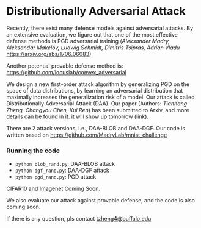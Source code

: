 # Distributionally Adversarial Attack

Recently, there exist many defense models against adversarial attacks. By an extensive evaluation, we figure out that one of the 
most effective defense methods is PGD adversarial training (*Aleksander Madry, Aleksandar Makelov, Ludwig Schmidt, Dimitris Tsipras, Adrian Vladu* https://arxiv.org/abs/1706.06083)

Another potential provable defense method is:
https://github.com/locuslab/convex_adversarial

We design a new first-order attack algorithm by generalizing PGD on the space of data distributions, by learning an adversarial distribution that maximally increases the generalization risk of a model. Our attack is called Distributionally Adversarial Attack (DAA). Our paper (Authors: *Tianhang Zheng, Changyou Chen, Kui Ren*) has been submitted to Arxiv, and more details can be found in it. it will show up tomorrow (link).

There are 2 attack versions, i.e., DAA-BLOB and DAA-DGF. Our code is written based on https://github.com/MadryLab/mnist_challenge

### Running the code
- `python blob_rand.py`: DAA-BLOB attack
- `python dgf_rand.py`: DAA-DGF attack
- `python pgd_rand.py`: PGD attack

CIFAR10 and Imagenet Coming Soon.

We also evaluate our attack against provable defense, and the code is also coming soon.

If there is any question, pls contact tzheng4@buffalo.edu
